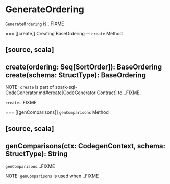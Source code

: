 # GenerateOrdering

`GenerateOrdering` is...FIXME

=== [[create]] Creating BaseOrdering -- `create` Method

[source, scala]
----
create(ordering: Seq[SortOrder]): BaseOrdering
create(schema: StructType): BaseOrdering
----

NOTE: `create` is part of spark-sql-CodeGenerator.md#create[CodeGenerator Contract] to...FIXME.

`create`...FIXME

=== [[genComparisons]] `genComparisons` Method

[source, scala]
----
genComparisons(ctx: CodegenContext, schema: StructType): String
----

`genComparisons`...FIXME

NOTE: `genComparisons` is used when...FIXME
